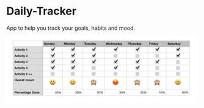 # Daily-Tracker
App to help you track your goals, habits and mood.

![table](https://raw.githubusercontent.com/midastown/Daily-Tracker/master/table.jpg)
